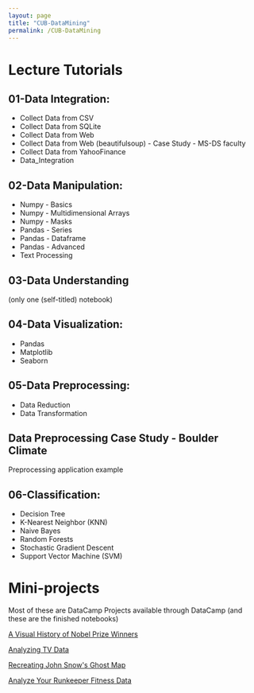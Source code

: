 ```yaml
---
layout: page
title: "CUB-DataMining"
permalink: /CUB-DataMining
---
```


# Lecture Tutorials

## 01-Data Integration:
- Collect Data from CSV
- Collect Data from SQLite
- Collect Data from Web
- Collect Data from Web (beautifulsoup) - Case Study - MS-DS faculty
- Collect Data from YahooFinance
- Data_Integration

## 02-Data Manipulation:
- Numpy - Basics
- Numpy - Multidimensional Arrays
- Numpy - Masks
- Pandas - Series
- Pandas - Dataframe
- Pandas - Advanced
- Text Processing

## 03-Data Understanding
(only one (self-titled) notebook)

## 04-Data Visualization:
- Pandas
- Matplotlib
- Seaborn

## 05-Data Preprocessing:
- Data Reduction
- Data Transformation

## Data Preprocessing Case Study - Boulder Climate

Preprocessing application example

## 06-Classification:
- Decision Tree
- K-Nearest Neighbor (KNN)
- Naive Bayes
- Random Forests
- Stochastic Gradient Descent
- Support Vector Machine (SVM)


# Mini-projects
Most of these are DataCamp Projects available through DataCamp (and these are the finished notebooks)

[A Visual History of Nobel Prize Winners](CUB-DataMining/Mini-Projects/NobelPrize/nobelprize-notebook.html)

[Analyzing TV Data](CUB-DataMining/Mini-Projects/TV/TVdata.html)

[Recreating John Snow's Ghost Map](CUB-DataMining/Mini-Projects/Map/GhostMap.html)

[Analyze Your Runkeeper Fitness Data](CUB-DataMining/Mini-Projects/Fitness/FitnessData.html)

